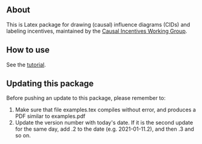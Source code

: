 ## About

This is Latex package for drawing (causal) influence diagrams (CIDs) and labeling incentives, maintained by the [Causal Incentives Working Group](https://causalincentives.com).

## How to use

See the [tutorial](https://causalincentives.github.io/cid-latex-package/CausalInfluenceDiagramLatexTutorial.html).

## Updating this package
Before pushing an update to this package, please remember to:
1. Make sure that file examples.tex compiles without error, and produces a PDF similar to examples.pdf
2. Update the version number with today's date. If it is the second update for the same day, add .2 to the date (e.g. 2021-01-11.2), and then .3 and so on.
